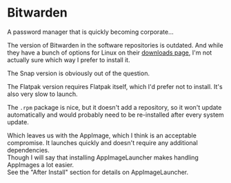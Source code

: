 # Bitwarden

A password manager that is quickly becoming corporate...

The version of Bitwarden in the software repositories is outdated. And while they have a bunch of options for Linux on their [downloads page](https://bitwarden.com/download/), I'm not actually sure which way I prefer to install it.

The Snap version is obviously out of the question.

The Flatpak version requires Flatpak itself, which I'd prefer not to install. It's also very slow to launch.

The `.rpm` package is nice, but it doesn't add a repository, so it won't update automatically and would probably need to be re-installed after every system update.

Which leaves us with the AppImage, which I think is an acceptable compromise. It launches quickly and doesn't require any additional dependencies.\
Though I will say that installing AppImageLauncher makes handling AppImages a lot easier.\
See the "After Install" section for details on AppImageLauncher.